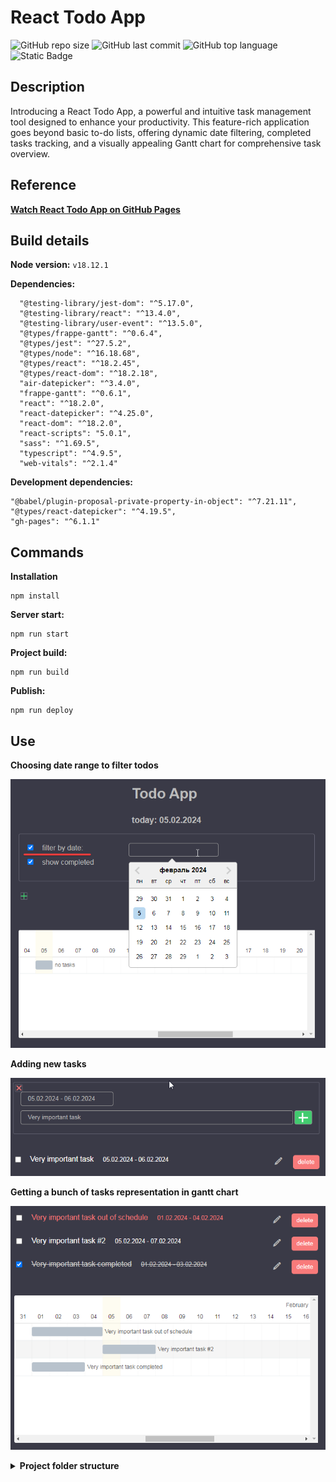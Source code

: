 #  React Todo App


![GitHub repo size](https://img.shields.io/github/repo-size/ArchiScript/ToDo-app__react__ts) ![GitHub last commit](https://img.shields.io/github/last-commit/ArchiScript/ToDo-app__react__ts) ![GitHub top language](https://img.shields.io/github/languages/top/ArchiScript/ToDo-app__react__ts) ![Static Badge](https://img.shields.io/badge/tech_stack-react_%2F_typescript_%2F_scss-orange)




## Description

Introducing a React Todo App, a powerful and intuitive task management tool designed to enhance your productivity. This feature-rich application goes beyond basic to-do lists, offering dynamic date filtering, completed tasks tracking, and a visually appealing Gantt chart for comprehensive task overview.


## Reference
**[Watch React Todo App on GitHub Pages][gh-pages]**

&#13;
&#13;

## Build details

**Node version:** `v18.12.1`

**Dependencies:**
```
  "@testing-library/jest-dom": "^5.17.0",
  "@testing-library/react": "^13.4.0",
  "@testing-library/user-event": "^13.5.0",
  "@types/frappe-gantt": "^0.6.4",
  "@types/jest": "^27.5.2",
  "@types/node": "^16.18.68",
  "@types/react": "^18.2.45",
  "@types/react-dom": "^18.2.18",
  "air-datepicker": "^3.4.0",
  "frappe-gantt": "^0.6.1",
  "react": "^18.2.0",
  "react-datepicker": "^4.25.0",
  "react-dom": "^18.2.0",
  "react-scripts": "5.0.1",
  "sass": "^1.69.5",
  "typescript": "^4.9.5",
  "web-vitals": "^2.1.4"

  ```

  **Development dependencies:**

  ```
  "@babel/plugin-proposal-private-property-in-object": "^7.21.11",
  "@types/react-datepicker": "^4.19.5",
  "gh-pages": "^6.1.1"

  ```


  ## Commands

**Installation**
```
npm install
 ```
**Server start:**
```
npm run start
```
**Project build:**
```
npm run build
```
**Publish:**
```
npm run deploy
```



## Use

**Choosing date range to filter todos**

![screen-filter](/src/assets/images/screen_filter_date.png)


&#13;
&#13;
**Adding new tasks**

![screen-add](/src/assets/images/screen_add.png)

&#13;
&#13;
**Getting a bunch of tasks representation in gantt chart**

![screen-todo](/src/assets/images/screen_tasks.png)



&#13;
&#13;

<details>
  <summary><b>Project folder structure</b></summary>
  <pre>
  src
    ├───assets
    │   ├───fonts
    │   └───images
    └───components
        ├───container
        ├───datepicker
        ├───filter
        ├───form
        ├───gantt-chart
        ├───helpers
        ├───title
        ├───todo
        └───todos
  </pre>
</details>
  

[gh-pages]: https://archiscript.github.io/ToDo-app__react__ts/
